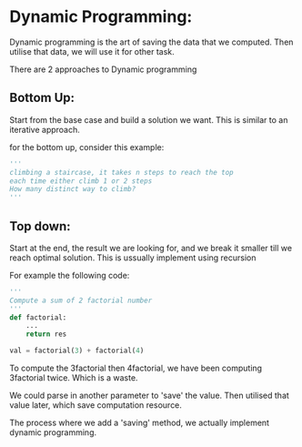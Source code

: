 # Dynamic Programming:
Dynamic programming is the art of saving the data that we computed.
Then utilise that data, we will use it for other task.

There are 2 approaches to Dynamic programming
## Bottom Up:
Start from the base case and build a solution we want. This is similar to
an iterative approach.

for the bottom up, consider this example:
```python
'''
climbing a staircase, it takes n steps to reach the top
each time either climb 1 or 2 steps
How many distinct way to climb?
'''


```

## Top down:
Start at the end, the result we are looking for, and we break it smaller
till we reach optimal solution. This is ussually implement using recursion

For example the following code:
```python
'''
Compute a sum of 2 factorial number
'''
def factorial:
    ...
    return res

val = factorial(3) + factorial(4)
```

To compute the 3factorial then 4factorial,
we have been computing 3factorial twice. Which is a waste.

We could parse in another parameter to 'save' the value.
Then utilised that value later, which save computation resource.

The process where we add a 'saving' method,
we actually implement dynamic programming.

